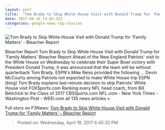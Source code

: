 ```yaml
---
layout: post
title:  "Tom Brady to Skip White House Visit with Donald Trump for 'Family Matters' - Bleacher Report"
date: 2017-04-19 13:45:32Z
categories: google-news-top-stories
---
```


![Tom Brady to Skip White House Visit with Donald Trump for 'Family Matters' - Bleacher Report](http://img.bleacherreport.net/img/images/photos/003/670/365/hi-res-10120378623c86b99eabd3eb0f9c4361_crop_exact.jpg?w=1200&h=1200&q=75)

Bleacher Report Tom Brady to Skip White House Visit with Donald Trump for 'Family Matters' Bleacher Report Ahead of the New England Patriots' visit to the White House on Wednesday to celebrate their Super Bowl victory with President Donald Trump, it was announced that the team will be without quarterback Tom Brady. ESPN's Mike Reiss provided the following ... Devin McCourty among Patriots not expected to make White House trip ESPN (blog) Tom Brady explains last-minute decision to skip Patriots' White House visit FOXSports.com Ranking every NFL head coach, from Bill Belichick to the Class of 2017 CBSSports.com NFL.com - New York Times - Washington Post - WEEI.com all 135 news articles »


Full story on F3News: [Tom Brady to Skip White House Visit with Donald Trump for 'Family Matters' - Bleacher Report](http://www.f3nws.com/n/V2PJZE)

> Posted on: Wednesday, April 19, 2017 6:45:32 PM
